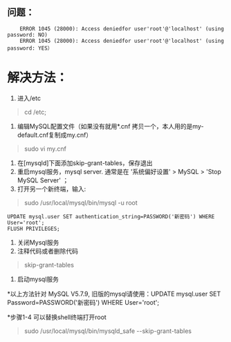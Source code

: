 ## 问题：

        ERROR 1045 (28000): Access deniedfor user'root'@'localhost' (using password: NO)
        ERROR 1045 (28000): Access deniedfor user'root'@'localhost' (using password: YES）

# 解决方法：

1.  进入/etc

> cd  /etc;

1.  编辑MySQL配置文件（如果没有就用\*.cnf 拷贝一个，本人用的是my-default.cnf复制成my.cnf）

> sudo vi my.cnf

1.  在\[mysqld]下面添加skip-grant-tables，保存退出
2.  重启mysql服务，mysql server.  通常是在 '系统偏好设置' > MySQL > 'Stop MySQL Server' ；
3.  打开另一个新终端，输入:

> sudo /usr/local/mysql/bin/mysql -u root

    UPDATE mysql.user SET authentication_string=PASSWORD('新密码') WHERE User='root';
    FLUSH PRIVILEGES;

1.  关闭Mysql服务
2.  注释代码或者删除代码

> skip-grant-tables

1.  启动mysql服务

\*以上方法针对 MySQL V5.7.9, 旧版的mysql请使用：UPDATE mysql.user SET Password=PASSWORD('新密码') WHERE User='root';

\*步骤1-4 可以替换shell终端打开root

> sudo /usr/local/mysql/bin/mysqld\_safe --skip-grant-tables

